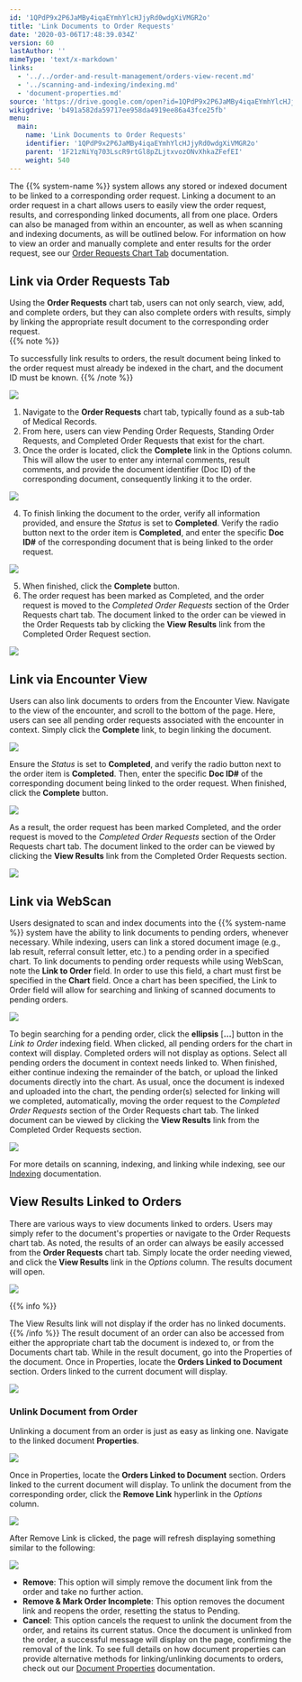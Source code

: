 ```yaml
---
id: '1QPdP9x2P6JaMBy4iqaEYmhYlcHJjyRd0wdgXiVMGR2o'
title: 'Link Documents to Order Requests'
date: '2020-03-06T17:48:39.034Z'
version: 60
lastAuthor: ''
mimeType: 'text/x-markdown'
links:
  - '../../order-and-result-management/orders-view-recent.md'
  - '../scanning-and-indexing/indexing.md'
  - 'document-properties.md'
source: 'https://drive.google.com/open?id=1QPdP9x2P6JaMBy4iqaEYmhYlcHJjyRd0wdgXiVMGR2o'
wikigdrive: 'b491a582da59717ee958da4919ee86a43fce25fb'
menu:
  main:
    name: 'Link Documents to Order Requests'
    identifier: '1QPdP9x2P6JaMBy4iqaEYmhYlcHJjyRd0wdgXiVMGR2o'
    parent: '1F21zNiYq703LscR9rtGl8pZLjtxvozONvXhkaZFefEI'
    weight: 540
---
```

The {{% system-name %}} system allows any stored or indexed document to be linked to a corresponding order request. Linking a document to an order request in a chart allows users to easily view the order request, results, and corresponding linked documents, all from one place. Orders can also be managed from within an encounter, as well as when scanning and indexing documents, as will be outlined below. For information on how to view an order and manually complete and enter results for the order request, see our [Order Requests Chart Tab](../../order-and-result-management/orders-view-recent.md) documentation.
  
## Link via Order Requests Tab  
  
Using the **Order Requests** chart tab, users can not only search, view, add, and complete orders, but they can also complete orders with results, simply by linking the appropriate result document to the corresponding order request.  
{{% note %}}

To successfully link results to orders, the result document being linked to the order request must already be indexed in the chart, and the document ID must be known.
{{% /note %}}
  
![](../link-documents-to-order-requests.assets/13a9191581de99b8a8ef4676bf7dbb00.png)  

1. Navigate to the <strong>Order Requests</strong> chart tab, typically found as a sub-tab of Medical Records.
2. From here, users can view Pending Order Requests, Standing Order Requests, and Completed Order Requests that exist for the chart.
3. Once the order is located, click the <strong>Complete</strong> link in the Options column. This will allow the user to enter any internal comments, result comments, and provide the document identifier (Doc ID) of the corresponding document, consequently linking it to the order.
  
![](../link-documents-to-order-requests.assets/b06910e1abd8593b2424ed32afe2dc7f.png)  

4. To finish linking the document to the order, verify all information provided, and ensure the <em>Status</em> is set to <strong>Completed</strong>. Verify the radio button next to the order item is <strong>Completed</strong>, and enter the specific <strong>Doc ID#</strong> of the corresponding document that is being linked to the order request.
  
![](../link-documents-to-order-requests.assets/8d7cb1fcbd317edb1363ba0e0428bc78.png)  

5. When finished, click the <strong>Complete</strong> button.
6. The order request has been marked as Completed, and the order request is moved to the <em>Completed</em> <em>Order Requests</em> section of the Order Requests chart tab. The document linked to the order can be viewed in the Order Requests tab by clicking the <strong>View Results</strong> link from the Completed Order Request section.
  
![](../link-documents-to-order-requests.assets/d2502f04e1e0768f2569e3f04141b2c5.png)  

  
## Link via Encounter View  

Users can also link documents to orders from the Encounter View. Navigate to the view of the encounter, and scroll to the bottom of the page. Here, users can see all pending order requests associated with the encounter in context. Simply click the **Complete** link, to begin linking the document.
  
![](../link-documents-to-order-requests.assets/7a6a35dcfaac901ed6bc63b937390366.png)  

Ensure the *Status* is set to **Completed**, and verify the radio button next to the order item is **Completed**. Then, enter the specific **Doc ID#** of the corresponding document being linked to the order request. When finished, click the **Complete** button.
  
![](../link-documents-to-order-requests.assets/f8718e5900ce9b81329ceb2505276441.png)  

As a result, the order request has been marked Completed, and the order request is moved to the *Completed* *Order Requests* section of the Order Requests chart tab. The document linked to the order can be viewed by clicking the **View Results** link from the Completed Order Requests section.
  
![](../link-documents-to-order-requests.assets/d2502f04e1e0768f2569e3f04141b2c5.png)  

  
## Link via WebScan  

Users designated to scan and index documents into the {{% system-name %}} system have the ability to link documents to pending orders, whenever necessary. While indexing, users can link a stored document image (e.g., lab result, referral consult letter, etc.) to a pending order in a specified chart.
To link documents to pending order requests while using WebScan, note the **Link to Order** field. In order to use this field, a chart must first be specified in the **Chart** field. Once a chart has been specified, the Link to Order field will allow for searching and linking of scanned documents to pending orders.
  
![](../link-documents-to-order-requests.assets/d227f0b8d4ee6613d59316cb2f77e586.png)  

To begin searching for a pending order, click the **ellipsis** [**…**] button in the *Link to Order* indexing field. When clicked, all pending orders for the chart in context will display. Completed orders will not display as options. Select all pending orders the document in context needs linked to. When finished, either continue indexing the remainder of the batch, or upload the linked documents directly into the chart.
As usual, once the document is indexed and uploaded into the chart, the pending order(s) selected for linking will we completed, automatically, moving the order request to the *Completed* *Order Requests* section of the Order Requests chart tab. The linked document can be viewed by clicking the **View Results** link from the Completed Order Requests section.
  
![](../link-documents-to-order-requests.assets/d2502f04e1e0768f2569e3f04141b2c5.png)  

For more details on scanning, indexing, and linking while indexing, see our [Indexing](../scanning-and-indexing/indexing.md) documentation.
  
## View Results Linked to Orders  

There are various ways to view documents linked to orders. Users may simply refer to the document's properties or navigate to the Order Requests chart tab.
As noted, the results of an order can always be easily accessed from the **Order Requests** chart tab. Simply locate the order needing viewed, and click the **View Results** link in the *Options* column. The results document will open.
  
![](../link-documents-to-order-requests.assets/d2502f04e1e0768f2569e3f04141b2c5.png)  

{{% info %}}

The View Results link will not display if the order has no linked documents.
{{% /info %}}
The result document of an order can also be accessed from either the appropriate chart tab the document is indexed to, or from the Documents chart tab. While in the result document, go into the Properties of the document. Once in Properties, locate the **Orders Linked to Document** section. Orders linked to the current document will display.
  
![](../link-documents-to-order-requests.assets/3b04c69a17af7a3ab2165204e2f0c6b2.png)  

  
### Unlink Document from Order  

Unlinking a document from an order is just as easy as linking one. Navigate to the linked document **Properties**.
  
![](../link-documents-to-order-requests.assets/b09f99892315e9e0f3409abab21c426a.png)  

Once in Properties, locate the **Orders Linked to Document** section. Orders linked to the current document will display. To unlink the document from the corresponding order, click the **Remove Link** hyperlink in the *Options* column.
  
![](../link-documents-to-order-requests.assets/304a44342da22d5d2752e89e9a9e05c6.png)  

After Remove Link is clicked, the page will refresh displaying something similar to the following:
  
![](../link-documents-to-order-requests.assets/a437e62b3cd07080afdee14b7086b7b2.png)  

* <strong>Remove</strong>: This option will simply remove the document link from the order and take no further action.
* <strong>Remove & Mark Order Incomplete</strong>: This option removes the document link and reopens the order, resetting the status to Pending.
* <strong>Cancel</strong>: This option cancels the request to unlink the document from the order, and retains its current status.
Once the document is unlinked from the order, a successful message will display on the page, confirming the removal of the link.
To see full details on how document properties can provide alternative methods for linking/unlinking documents to orders, check out our [Document Properties](document-properties.md) documentation.

